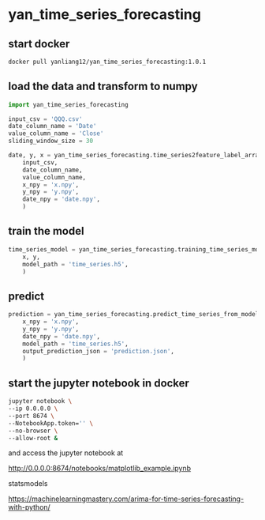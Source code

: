 # yan_time_series_forecasting

## start docker

```bash
docker pull yanliang12/yan_time_series_forecasting:1.0.1
```

## load the data and transform to numpy

```python
import yan_time_series_forecasting

input_csv = 'QQQ.csv'
date_column_name = 'Date'
value_column_name = 'Close'
sliding_window_size = 30

date, y, x = yan_time_series_forecasting.time_series2feature_label_array(
	input_csv,
	date_column_name,
	value_column_name,
	x_npy = 'x.npy',
	y_npy = 'y.npy',
	date_npy = 'date.npy',
	)
```

## train the model

```python
time_series_model = yan_time_series_forecasting.training_time_series_model(
	x, y, 
	model_path = 'time_series.h5',
	)
```

## predict 

```python
prediction = yan_time_series_forecasting.predict_time_series_from_model(
	x_npy = 'x.npy', 
	y_npy = 'y.npy', 
	date_npy = 'date.npy',
	model_path = 'time_series.h5',
	output_prediction_json = 'prediction.json',
	)
```

## start the jupyter notebook in docker

```bash
jupyter notebook \
--ip 0.0.0.0 \
--port 8674 \
--NotebookApp.token='' \
--no-browser \
--allow-root &
```

and access the jupyter notebook at 

http://0.0.0.0:8674/notebooks/matplotlib_example.ipynb


statsmodels

https://machinelearningmastery.com/arima-for-time-series-forecasting-with-python/

